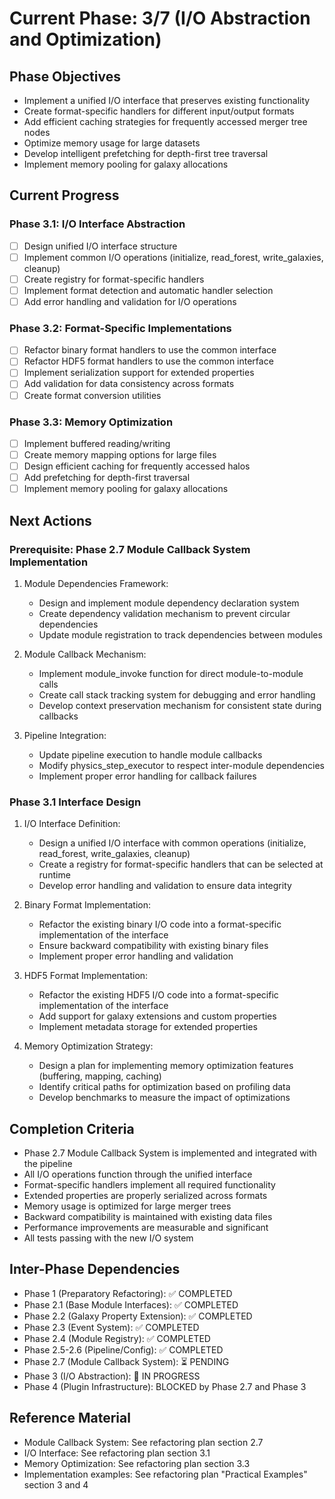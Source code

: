 <!-- Purpose: Current project phase context -->
<!-- Update Rules:
- 500-word limit! 
- Include: 
  • Phase objectives
  • Current progress as a checklist (keep short)
  • Next actions (more detail - 2-3 sentences)
  • Completion criteria 
  • Inter-phase dependencies
- At major phase completion archive as phase-[X].md and refresh for next phase
-->

# Current Phase: 3/7 (I/O Abstraction and Optimization)

## Phase Objectives
- Implement a unified I/O interface that preserves existing functionality
- Create format-specific handlers for different input/output formats
- Add efficient caching strategies for frequently accessed merger tree nodes
- Optimize memory usage for large datasets
- Develop intelligent prefetching for depth-first tree traversal
- Implement memory pooling for galaxy allocations

## Current Progress

### Phase 3.1: I/O Interface Abstraction
- [ ] Design unified I/O interface structure
- [ ] Implement common I/O operations (initialize, read_forest, write_galaxies, cleanup)
- [ ] Create registry for format-specific handlers
- [ ] Implement format detection and automatic handler selection
- [ ] Add error handling and validation for I/O operations

### Phase 3.2: Format-Specific Implementations
- [ ] Refactor binary format handlers to use the common interface
- [ ] Refactor HDF5 format handlers to use the common interface
- [ ] Implement serialization support for extended properties
- [ ] Add validation for data consistency across formats
- [ ] Create format conversion utilities

### Phase 3.3: Memory Optimization
- [ ] Implement buffered reading/writing
- [ ] Create memory mapping options for large files
- [ ] Design efficient caching for frequently accessed halos
- [ ] Add prefetching for depth-first traversal
- [ ] Implement memory pooling for galaxy allocations

## Next Actions

### Prerequisite: Phase 2.7 Module Callback System Implementation
1. Module Dependencies Framework:
   - Design and implement module dependency declaration system
   - Create dependency validation mechanism to prevent circular dependencies
   - Update module registration to track dependencies between modules

2. Module Callback Mechanism:
   - Implement module_invoke function for direct module-to-module calls
   - Create call stack tracking system for debugging and error handling
   - Develop context preservation mechanism for consistent state during callbacks

3. Pipeline Integration:
   - Update pipeline execution to handle module callbacks
   - Modify physics_step_executor to respect inter-module dependencies
   - Implement proper error handling for callback failures

### Phase 3.1 Interface Design
1. I/O Interface Definition:
   - Design a unified I/O interface with common operations (initialize, read_forest, write_galaxies, cleanup)
   - Create a registry for format-specific handlers that can be selected at runtime
   - Develop error handling and validation to ensure data integrity

2. Binary Format Implementation:
   - Refactor the existing binary I/O code into a format-specific implementation of the interface
   - Ensure backward compatibility with existing binary files
   - Implement proper error handling and validation

3. HDF5 Format Implementation:
   - Refactor the existing HDF5 I/O code into a format-specific implementation of the interface
   - Add support for galaxy extensions and custom properties
   - Implement metadata storage for extended properties

4. Memory Optimization Strategy:
   - Design a plan for implementing memory optimization features (buffering, mapping, caching)
   - Identify critical paths for optimization based on profiling data
   - Develop benchmarks to measure the impact of optimizations

## Completion Criteria
- Phase 2.7 Module Callback System is implemented and integrated with the pipeline
- All I/O operations function through the unified interface
- Format-specific handlers implement all required functionality
- Extended properties are properly serialized across formats
- Memory usage is optimized for large merger trees
- Backward compatibility is maintained with existing data files
- Performance improvements are measurable and significant
- All tests passing with the new I/O system

## Inter-Phase Dependencies
- Phase 1 (Preparatory Refactoring): ✅ COMPLETED
- Phase 2.1 (Base Module Interfaces): ✅ COMPLETED
- Phase 2.2 (Galaxy Property Extension): ✅ COMPLETED
- Phase 2.3 (Event System): ✅ COMPLETED
- Phase 2.4 (Module Registry): ✅ COMPLETED
- Phase 2.5-2.6 (Pipeline/Config): ✅ COMPLETED
- Phase 2.7 (Module Callback System): ⏳ PENDING
- Phase 3 (I/O Abstraction): 🔄 IN PROGRESS
- Phase 4 (Plugin Infrastructure): BLOCKED by Phase 2.7 and Phase 3

## Reference Material
- Module Callback System: See refactoring plan section 2.7
- I/O Interface: See refactoring plan section 3.1
- Memory Optimization: See refactoring plan section 3.3
- Implementation examples: See refactoring plan "Practical Examples" section 3 and 4